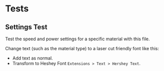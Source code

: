 # Tests

## Settings Test
Test the speed and power settings for a specific material with this file.  

Change text (such as the material type) to a laser cut friendly font like this:
- Add text as normal.
- Transform to Heshey Font `Extensions > Text > Hershey Text`.